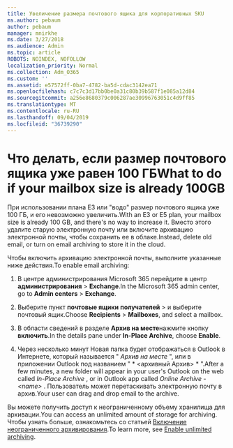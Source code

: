 ```yaml
---
title: Увеличение размера почтового ящика для корпоративных SKU
ms.author: pebaum
author: pebaum
manager: mnirkhe
ms.date: 3/27/2018
ms.audience: Admin
ms.topic: article
ROBOTS: NOINDEX, NOFOLLOW
localization_priority: Normal
ms.collection: Adm_O365
ms.custom: ''
ms.assetid: e57572ff-0ba7-4782-ba5d-cdac3142ea71
ms.openlocfilehash: c7c7c3d17bb0be0a31c80b39b587f1e085a12d84
ms.sourcegitcommit: a256e8680379c006287ae30996763051c4d9ff85
ms.translationtype: MT
ms.contentlocale: ru-RU
ms.lasthandoff: 09/04/2019
ms.locfileid: "36739290"
---
```

# <a name="what-to-do-if-your-mailbox-size-is-already-100gb"></a><span data-ttu-id="7ca15-102">Что делать, если размер почтового ящика уже равен 100 ГБ</span><span class="sxs-lookup"><span data-stu-id="7ca15-102">What to do if your mailbox size is already 100GB</span></span>

<span data-ttu-id="7ca15-103">При использовании плана E3 или "водо" размер почтового ящика уже 100 ГБ, и его невозможно увеличить.</span><span class="sxs-lookup"><span data-stu-id="7ca15-103">With an E3 or E5 plan, your mailbox size is already 100 GB, and there's no way to increase it.</span></span> <span data-ttu-id="7ca15-104">Вместо этого удалите старую электронную почту или включите архивацию электронной почты, чтобы сохранить ее в облаке.</span><span class="sxs-lookup"><span data-stu-id="7ca15-104">Instead, delete old email, or turn on email archiving to store it in the cloud.</span></span> 
  
<span data-ttu-id="7ca15-105">Чтобы включить архивацию электронной почты, выполните указанные ниже действия.</span><span class="sxs-lookup"><span data-stu-id="7ca15-105">To enable email archiving:</span></span>
  
1. <span data-ttu-id="7ca15-106">В центре администрирования Microsoft 365 перейдите в центр **администрирования** \> **Exchange**.</span><span class="sxs-lookup"><span data-stu-id="7ca15-106">In the Microsoft 365 admin center, go to **Admin centers** \> **Exchange**.</span></span> 
    
2. <span data-ttu-id="7ca15-107">Выберите пункт **почтовые ящики** **получателей** \> и выберите почтовый ящик.</span><span class="sxs-lookup"><span data-stu-id="7ca15-107">Choose **Recipients** \> **Mailboxes**, and select a mailbox.</span></span> 
    
3. <span data-ttu-id="7ca15-108">В области сведений в разделе **Архив на месте**нажмите кнопку **включить**.</span><span class="sxs-lookup"><span data-stu-id="7ca15-108">In the details pane under **In-Place Archive**, choose **Enable**.</span></span> 
    
4. <span data-ttu-id="7ca15-109">Через несколько минут Новая папка будет отображаться в Outlook в Интернете, который называется " *Архив на месте* ", или в приложении Outlook под названием " \* \<архивный Архив\> \* ".</span><span class="sxs-lookup"><span data-stu-id="7ca15-109">After a few minutes, a new folder will appear in your user's Outlook on the web called  *In-Place Archive*  , or in Outlook app called  *Online Archive - \<name\>*  .</span></span> <span data-ttu-id="7ca15-110">Пользователь может перетаскивать электронную почту в архив.</span><span class="sxs-lookup"><span data-stu-id="7ca15-110">Your user can drag and drop email to the archive.</span></span> 
    
<span data-ttu-id="7ca15-111">Вы можете получить доступ к неограниченному объему хранилища для архивации.</span><span class="sxs-lookup"><span data-stu-id="7ca15-111">You can access an unlimited amount of storage for archiving.</span></span> <span data-ttu-id="7ca15-112">Чтобы узнать больше, ознакомьтесь со статьей [Включение неограниченного архивирования](https://docs.microsoft.com/office365/securitycompliance/enable-unlimited-archiving).</span><span class="sxs-lookup"><span data-stu-id="7ca15-112">To learn more, see [Enable unlimited archiving](https://docs.microsoft.com/office365/securitycompliance/enable-unlimited-archiving).</span></span>
  

